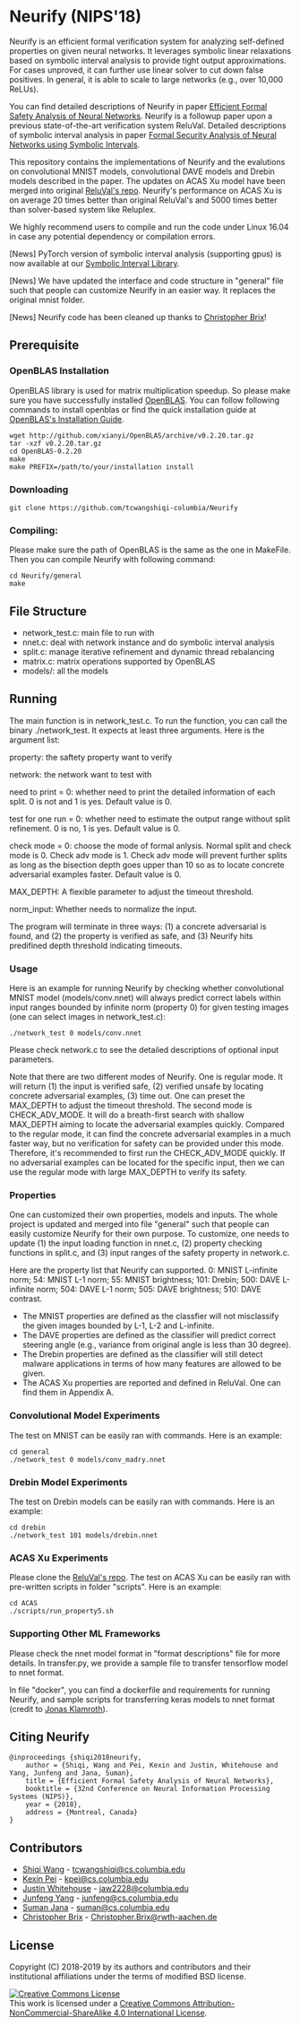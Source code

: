 # Neurify (NIPS'18)
Neurify is an efficient formal verification system for analyzing self-defined properties on given neural networks. It leverages symbolic linear relaxations based on symbolic interval analysis to provide tight output approximations. For cases unproved, it can further use linear solver to cut down false positives. In general, it is able to scale to large networks (e.g., over 10,000 ReLUs).   

You can find detailed descriptions of Neurify in paper [Efficient Formal Safety Analysis of Neural Networks](https://arxiv.org/abs/1809.08098). Neurify is a followup paper upon a previous state-of-the-art verification system ReluVal. Detailed descriptions of symbolic interval analysis in paper [Formal Security Analysis of Neural Networks using Symbolic Intervals](https://arxiv.org/pdf/1804.10829.pdf).

This repository contains the implementations of Neurify and the evalutions on convolutional MNIST models, convolutional DAVE models and Drebin models described in the paper. The updates on ACAS Xu model have been merged into original [ReluVal's repo](https://github.com/tcwangshiqi-columbia/ReluVal). Neurify's performance on ACAS Xu is on average 20 times better than original ReluVal's and 5000 times better than solver-based system like Reluplex.

We highly recommend users to compile and run the code under Linux 16.04 in case any potential dependency or compilation errors.

[News] PyTorch version of symbolic interval analysis (supporting gpus) is now available at our [Symbolic Interval Library](https://github.com/tcwangshiqi-columbia/symbolic_interval).

[News] We have updated the interface and code structure in "general" file such that people can customize Neurify in an easier way. It replaces the original mnist folder.

[News] Neurify code has been cleaned up thanks to [Christopher Brix](https://www.christopher-brix.de/)!

## Prerequisite


### OpenBLAS Installation
OpenBLAS library is used for matrix multiplication speedup. So please make sure you have successfully installed [OpenBLAS](https://www.openblas.net/). You can follow following commands to install openblas or find the quick installation guide at [OpenBLAS's Installation Guide](https://github.com/xianyi/OpenBLAS/wiki/Installation-Guide).

```
wget http://github.com/xianyi/OpenBLAS/archive/v0.2.20.tar.gz
tar -xzf v0.2.20.tar.gz 
cd OpenBLAS-0.2.20
make
make PREFIX=/path/to/your/installation install
```

### Downloading

```
git clone https://github.com/tcwangshiqi-columbia/Neurify
```

### Compiling:
Please make sure the path of OpenBLAS is the same as the one in MakeFile. Then you can compile Neurify with following command:

```
cd Neurify/general
make
```

## File Structure

* network_test.c: main file to run with
* nnet.c: deal with network instance and do symbolic interval analysis
* split.c: manage iterative refinement and dynamic thread rebalancing
* matrix.c: matrix operations supported by OpenBLAS
* models/: all the models

## Running 

The main function is in network_test.c. To run the function, you can call the binary ./network_test. It expects at least three arguments. Here is the argument list:

property: the saftety property want to verify

network: the network want to test with

need to print = 0: whether need to print the detailed information of each split. 0 is not and 1 is yes. Default value is 0.

test for one run = 0: whether need to estimate the output range without split refinement. 0 is no, 1 is yes. Default value is 0.

check mode = 0: choose the mode of formal anlysis. Normal split and check mode is 0. Check adv mode is 1. Check adv mode will prevent further splits as long as the bisection depth goes upper than 10 so as to locate concrete adversarial examples faster. Default value is 0.

MAX_DEPTH: A flexible parameter to adjust the timeout threshold.

norm_input: Whether needs to normalize the input.

The program will terminate in three ways: (1) a concrete adversarial is found, and (2) the property is verified as safe, and (3) Neurify hits predifined depth threshold indicating timeouts.

### Usage

Here is an example for running Neurify by checking whether convolutional MNIST model (models/conv.nnet) will always predict correct labels within input ranges bounded by infinite norm (property 0) for given testing images (one can select images in network_test.c):

```
./network_test 0 models/conv.nnet
```

Please check network.c to see the detailed descriptions of optional input parameters. 

Note that there are two different modes of Neurify. One is regular mode. It will return (1) the input is verified safe, (2) verified unsafe by locating concrete adversarial examples, (3) time out. One can preset the MAX_DEPTH to adjust the timeout threshold. The second mode is CHECK_ADV_MODE. It will do a breath-first search with shallow MAX_DEPTH aiming to locate the adversarial examples quickly. Compared to the regular mode, it can find the concrete adversarial examples in a much faster way, but no verification for safety can be provided under this mode. Therefore, it's recommended to first run the CHECK_ADV_MODE quickly. If no adversarial examples can be located for the specific input, then we can use the regular mode with large MAX_DEPTH to verify its safety.


### Properties

One can customized their own properties, models and inputs. The whole project is updated and merged into file "general" such that people can easily customize Neurify for their own purpose. To customize, one needs to update (1) the input loading function in nnet.c, (2) property checking functions in split.c, and (3) input ranges of the safety property in network.c.

Here are the property list that Neurify can supported. 0: MNIST L-infinite norm; 54: MNIST L-1 norm; 55: MNIST brightness; 101: Drebin; 500: DAVE L-infinite norm; 504: DAVE L-1 norm; 505: DAVE brightness; 510: DAVE contrast.

* The MNIST properties are defined as the classfier will not misclassify the given images bounded by L-1, L-2 and L-infinite. 
* The DAVE properties are defined as the classifier will predict correct steering angle (e.g., variance from original angle is less than 30 degree).
* The Drebin properties are defined as the classifier will still detect malware applications in terms of how many features are allowed to be given. 
* The ACAS Xu properties are reported and defined in ReluVal. One can find them in Appendix A.


### Convolutional Model Experiments

The test on MNIST can be easily ran with commands. Here is an example:

```
cd general
./network_test 0 models/conv_madry.nnet
```

### Drebin Model Experiments

The test on Drebin models can be easily ran with commands. Here is an example:

```
cd drebin
./network_test 101 models/drebin.nnet
```

### ACAS Xu Experiments

Please clone the [ReluVal's repo](https://github.com/tcwangshiqi-columbia/ReluVal). The test on ACAS Xu can be easily ran with pre-written scripts in folder "scripts". Here is an example:

```
cd ACAS
./scripts/run_property5.sh
```

### Supporting Other ML Frameworks

Please check the nnet model format in "format descriptions" file for more details. In transfer.py, we provide a sample file to transfer tensorflow model to nnet format.

In file "docker", you can find a dockerfile and requirements for running Neurify, and sample scripts for transferring keras models to nnet format (credit to [Jonas Klamroth](https://www.fzi.de/en/about-us/organisation/detail/address/klamroth/)).

## Citing Neurify
```
@inproceedings {shiqi2018neurify,
	author = {Shiqi, Wang and Pei, Kexin and Justin, Whitehouse and Yang, Junfeng and Jana, Suman},
	title = {Efficient Formal Safety Analysis of Neural Networks},
	booktitle = {32nd Conference on Neural Information Processing Systems (NIPS)},
	year = {2018},
	address = {Montreal, Canada}
}
```


## Contributors

* [Shiqi Wang](https://sites.google.com/view/tcwangshiqi) - tcwangshiqi@cs.columbia.edu
* [Kexin Pei](https://sites.google.com/site/kexinpeisite/) - kpei@cs.columbia.edu
* [Justin Whitehouse](https://www.college.columbia.edu/node/11475) - jaw2228@columbia.edu
* [Junfeng Yang](http://www.cs.columbia.edu/~junfeng/) - junfeng@cs.columbia.edu
* [Suman Jana](http://www.cs.columbia.edu/~suman/) - suman@cs.columbia.edu
* [Christopher Brix](https://www.christopher-brix.de/) - Christopher.Brix@rwth-aachen.de

## License
Copyright (C) 2018-2019 by its authors and contributors and their institutional affiliations under the terms of modified BSD license.

<a rel="license" href="http://creativecommons.org/licenses/by-nc-sa/4.0/"><img alt="Creative Commons License" style="border-width:0" src="https://i.creativecommons.org/l/by-nc-sa/4.0/88x31.png" /></a><br />This work is licensed under a <a rel="license" href="http://creativecommons.org/licenses/by-nc-sa/4.0/">Creative Commons Attribution-NonCommercial-ShareAlike 4.0 International License</a>.
